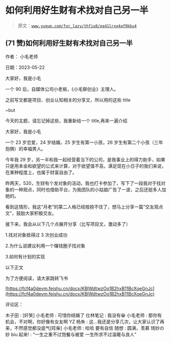 # 如何利用好生财有术找对自己另一半

> 原文：[`www.yuque.com/for_lazy/thfiu8/qa41lrxo4af9kbu4`](https://www.yuque.com/for_lazy/thfiu8/qa41lrxo4af9kbu4)



## (71 赞)如何利用好生财有术找对自己另一半 

作者： 小毛老师 

日期：2023-05-22 

大家好，我是小毛 

一个 90 后，自媒体公司小老板，《小毛聊创业》主理人。 

之前写文都是项目、创业认知相关的分享文，所以用的这些 title 

~but 

今天的主题，请忘记掉这些，我重新给一个 title,再来一遍介绍 

大家好，我是小毛 

一个 23 岁恋爱，24 岁结婚，25 岁生有第一小孩，26 岁生有第二个小孩（三年抱俩）的幸福男人。 

今年我 29 岁，另一半和我一起经营着当下的公司，是我事业上的得力助手，如果只是用本金和欲望的公式来计算，对于欲望值不高，满足现在小日子的我们来说，在某种程度上，也属于财富自由了。 

昨两天，520，生财有个发对象的活动，我也打卡参加了，写下了一段我对于找对象的一种观点，同时也借助平台，为我团队的小姑娘广告了一波，之后还挺多人加她的。 

看到这情形，我这“月老”的第二人格已经按捺不住了，想马上分享一篇“交友观点文”，鼓励大家积极交友。 

接下来，我会从以下几个点展开分享（比写项目文，激动多了） 

1.找对对象抵得过 3 次创业成功 

2.为什么说建议利用一个赚钱圈子找对象 

3.如何有计划的实现 

以下正文 

为了方便阅读，请大家跳转飞书 

[https://fcf4a0devm.feishu.cn/docx/KBlWdtwzOo1B2hxB11BcXoeGnJc](https://fcf4a0devm.feishu.cn/docx/KBlWdtwzOo1B2hxB11BcXoeGnJc) 

评论区： 

木子田 : [奸笑] 小毛老师 : 可惜你结婚了 仕林笔记 : 我没有😁 小毛老师 : 那你有机会，不对啊，你好像有女友啊 YZ 杨朱 : 这…我还是分享几次，让大家认识了再来，不然感觉都没底气[旺柴] 小毛老师 : 哈哈 要有自信 随想 : 圆满，羡慕 琦妙の妙 biu 起来! : “一生之重不过饱餐与被爱 一生所求不过温暖与良人”